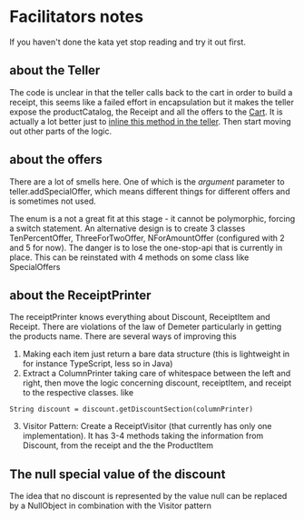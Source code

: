 # Facilitators notes

If you haven't done the kata yet stop reading and try it out first.


## about the Teller
The code is unclear in that the teller calls back to the cart in order to build a receipt, this seems like a failed effort in encapsulation but it makes the teller expose the productCatalog, the Receipt and all the offers to the [Cart](https://www.websequencediagrams.com/?lz=dGl0bGUgU3VwZXIgbWFya2V0IHByaWNpbmcga2F0YSwgbGVzcyBjb3VwbGluZwoKQ2xpZW50LT5DYXJ0OiBhZGQgaXRlbQABFgANClRlbGxlcgAqBm9mZmVyAAkRY2hlY2tvdXQgY2FydAoAKgYAXghnZXRJdGVtcwAOCVJlY2VpcAB5B3Byb2R1YwAqCgABHABlCmFsY3VsYXRlRGlzY291bgApFgAUCQoKCg&s=napkin). It is actually a lot better just to [inline this method in the teller](https://www.websequencediagrams.com/?lz=dGl0bGUgU3VwZXIgbWFya2V0IHByaWNpbmcga2F0YSwgc3RhcnRpbmcgc3RhdGUKCkNsaWVudC0-Q2FydDogYWRkIGl0ZW0AARYADQpUZWxsZXIAKgZvZmZlcgAJEWNoZWNrb3V0IGNhcnQKACoGAF4IZ2V0SXRlbXMADglSZWNlaXAAeQdwcm9kdWMAKgoAARwAgTAHaGFuZGxlT2ZmZXJzADgIcywAgRQGcywgY2F0YWxvZwpDYXJ0AF8ORGlzY291bnQKCg&s=napkin). Then start moving out other parts of the logic.

## about the offers
There are a lot of smells here. One of which is the *argument* parameter to teller.addSpecialOffer, which means different things for different offers and is sometimes not used.

The enum is a not a great fit at this stage - it cannot be polymorphic, forcing a switch statement. An alternative design is to create 3 classes TenPercentOffer, ThreeForTwoOffer, NForAmountOffer (configured with 2 and 5 for now). The danger is to lose the one-stop-api that is currently in place. This can be reinstated with 4 methods on some class like SpecialOffers

## about the ReceiptPrinter

The receiptPrinter knows everything about Discount, ReceiptItem and Receipt. There are violations of the law of Demeter particularly in getting the products name. There are several ways of improving this

1. Making each item just return a bare data structure (this is lightweight in for instance TypeScript, less so in Java) 
2. Extract a ColumnPrinter taking care of whitespace between the left and right, then move the logic concerning discount, receiptItem, and receipt to the respective classes. like

```
String discount = discount.getDiscountSection(columnPrinter)  
```

3. Visitor Pattern: Create a ReceiptVisitor (that currently has only one implementation). It has 3-4 methods taking the information from Discount, from the receipt and the the ProductItem

## The null special value of the discount
The idea that no discount is represented by the value null can be replaced by a NullObject in combination with the Visitor pattern 

 